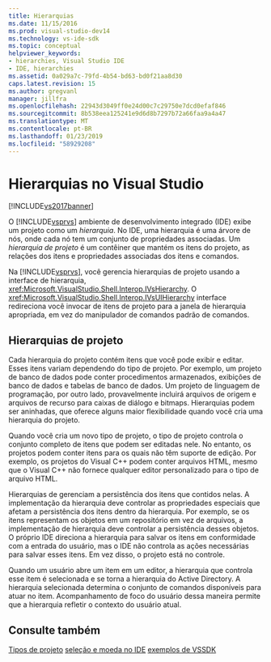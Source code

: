 ```yaml
---
title: Hierarquias
ms.date: 11/15/2016
ms.prod: visual-studio-dev14
ms.technology: vs-ide-sdk
ms.topic: conceptual
helpviewer_keywords:
- hierarchies, Visual Studio IDE
- IDE, hierarchies
ms.assetid: 0a029a7c-79fd-4b54-bd63-bd0f21aa8d30
caps.latest.revision: 15
ms.author: gregvanl
manager: jillfra
ms.openlocfilehash: 22943d3049ff0e24d00c7c29750e7dcd0efaf846
ms.sourcegitcommit: 8b538eea125241e9d6d8b7297b72a66faa9a4a47
ms.translationtype: MT
ms.contentlocale: pt-BR
ms.lasthandoff: 01/23/2019
ms.locfileid: "58929208"
---
```

# <a name="hierarchies-in-visual-studio"></a>Hierarquias no Visual Studio
[!INCLUDE[vs2017banner](../../includes/vs2017banner.md)]

O [!INCLUDE[vsprvs](../../includes/vsprvs-md.md)] ambiente de desenvolvimento integrado (IDE) exibe um projeto como um *hierarquia*. No IDE, uma hierarquia é uma árvore de nós, onde cada nó tem um conjunto de propriedades associadas. Um *hierarquia de projeto* é um contêiner que mantém os itens do projeto, as relações dos itens e propriedades associadas dos itens e comandos.

 Na [!INCLUDE[vsprvs](../../includes/vsprvs-md.md)], você gerencia hierarquias de projeto usando a interface de hierarquia, <xref:Microsoft.VisualStudio.Shell.Interop.IVsHierarchy>. O <xref:Microsoft.VisualStudio.Shell.Interop.IVsUIHierarchy> interface redireciona você invocar de itens de projeto para a janela de hierarquia apropriada, em vez do manipulador de comandos padrão de comandos.

## <a name="project-hierarchies"></a>Hierarquias de projeto
 Cada hierarquia do projeto contém itens que você pode exibir e editar. Esses itens variam dependendo do tipo de projeto. Por exemplo, um projeto de banco de dados pode conter procedimentos armazenados, exibições de banco de dados e tabelas de banco de dados. Um projeto de linguagem de programação, por outro lado, provavelmente incluirá arquivos de origem e arquivos de recurso para caixas de diálogo e bitmaps. Hierarquias podem ser aninhadas, que oferece alguns maior flexibilidade quando você cria uma hierarquia do projeto.

 Quando você cria um novo tipo de projeto, o tipo de projeto controla o conjunto completo de itens que podem ser editadas nele. No entanto, os projetos podem conter itens para os quais não têm suporte de edição. Por exemplo, os projetos do Visual C++ podem conter arquivos HTML, mesmo que o Visual C++ não fornece qualquer editor personalizado para o tipo de arquivo HTML.

 Hierarquias de gerenciam a persistência dos itens que contidos nelas. A implementação da hierarquia deve controlar as propriedades especiais que afetam a persistência dos itens dentro da hierarquia. Por exemplo, se os itens representam os objetos em um repositório em vez de arquivos, a implementação de hierarquia deve controlar a persistência desses objetos. O próprio IDE direciona a hierarquia para salvar os itens em conformidade com a entrada do usuário, mas o IDE não controla as ações necessárias para salvar esses itens. Em vez disso, o projeto está no controle.

 Quando um usuário abre um item em um editor, a hierarquia que controla esse item é selecionada e se torna a hierarquia do Active Directory. A hierarquia selecionada determina o conjunto de comandos disponíveis para atuar no item. Acompanhamento de foco do usuário dessa maneira permite que a hierarquia refletir o contexto do usuário atual.

## <a name="see-also"></a>Consulte também
 [Tipos de projeto](../../extensibility/internals/project-types.md) [seleção e moeda no IDE](../../extensibility/internals/selection-and-currency-in-the-ide.md) [exemplos de VSSDK](../../misc/vssdk-samples.md)
